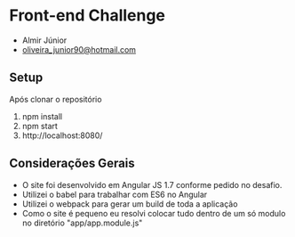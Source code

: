 # Front-end Challenge #

- Almir Júnior
- oliveira_junior90@hotmail.com

## Setup

Após clonar o repositório

1. npm install
2. npm start
3. http://localhost:8080/

## Considerações Gerais

- O site foi desenvolvido em Angular JS 1.7 conforme pedido no desafio. 
- Utilizei o babel para trabalhar com ES6 no Angular
- Utilizei o webpack para gerar um build de toda a aplicação
- Como o site é pequeno eu resolvi colocar tudo dentro de um só modulo no diretório "app/app.module.js"